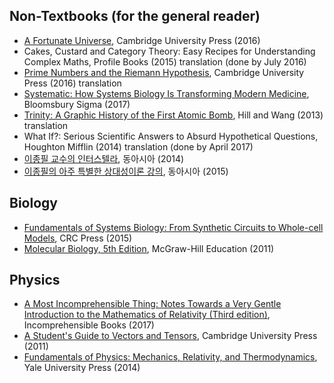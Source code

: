 ## Non-Textbooks (for the general reader)

* [A Fortunate Universe](a_fortunate_universe.md), Cambridge University Press (2016)
* Cakes, Custard and Category Theory: Easy Recipes for Understanding Complex Maths, Profile Books (2015) translation (done by July 2016)
* [Prime Numbers and the Riemann Hypothesis](prime_numbers_and_riemann_hypothesis.md), Cambridge University Press (2016) translation
* [Systematic: How Systems Biology Is Transforming Modern Medicine](systematic.md), Bloomsbury Sigma (2017)
* [Trinity: A Graphic History of the First Atomic Bomb](trinity.md), Hill and Wang (2013) translation
* What If?: Serious Scientific Answers to Absurd Hypothetical Questions, Houghton Mifflin (2014) translation (done by April 2017)
* [이종필 교수의 인터스텔라](guide_to_the_science_behind_interstellar.md), 동아시아 (2014)
* [이종필의 아주 특별한 상대성이론 강의](mr_lees_very_special_lecture_on_the_theory_of_relativity.md), 동아시아 (2015)

## Biology

* [Fundamentals of Systems Biology: From Synthetic Circuits to Whole-cell Models](fundamentals_of_systems_biology.md), CRC Press (2015)
* [Molecular Biology, 5th Edition](molecular_biology_5th.md), McGraw-Hill Education (2011)

## Physics

* [A Most Incomprehensible Thing: Notes Towards a Very Gentle Introduction to the Mathematics of Relativity (Third edition)](most_incomprehensible_thing.md), Incomprehensible Books (2017)
* [A Student's Guide to Vectors and Tensors](student_guide_to_vectors_and_tensors.md), Cambridge University Press (2011)
* [Fundamentals of Physics: Mechanics, Relativity, and Thermodynamics](fundamentals_of_physics.md), Yale University Press (2014)

